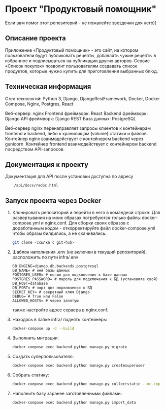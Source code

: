 # Проект "Продуктовый помощник"

Если вам помог этот репозиторий - не пожалейте звездочки для него))

## Описание проекта

Приложение «Продуктовый помощник» - это сайт, на котором пользователи будут публиковать рецепты, добавлять чужие рецепты в избранное и подписываться на публикации других авторов. Сервис «Список покупок» позволит пользователям создавать список продуктов, которые нужно купить для приготовления выбранных блюд.

## Техническая информация

Стек технологий: Python 3, Django, DjangoRestFramework, Docker, Docker Compose, Nginx, Postgres, React

Веб-сервер: nginx
Frontend фреймворк: React
Backend фреймворк: Django
API фреймворк: Django REST
База данных: PostgreSQL

Веб-сервер nginx перенаправляет запросы клиентов к контейнерам frontend и backend, либо к хранилищам (volume) статики и файлов.
Контейнер nginx взаимодействует с контейнером backend через gunicorn.
Контейнер frontend взаимодействует с контейнером backend посредством API-запросов.

## Документация к проекту

Документация для API после установки доступна по адресу

```url
    /api/docs/redoc.html
```

## Запуск проекта через Docker

1. Клонировать репозиторий и перейти в него в командной строке:
Для развертывания на моих образах потребуются только файлы docker-compose.yml и nginx.conf.
Для сборки своих образов с доработанным кодом - откорректируйте файл docker-compose.yml чтобы образы билдились, а не скачивались.

    ```bash
    git clone <ссылка с git-hub>
    ```

2. Шаблон наполнения .env (не включен в текущий репозиторий), расположить по пути infra/.env

    ```text
    DB_ENGINE=django.db.backends.postgresql
    DB_NAME= # имя базы данных
    POSTGRES_USER= # логин для подключения к базе данных
    POSTGRES_PASSWORD= # пароль для подключения к БД (установите свой)
    DB_HOST=database
    DB_PORT= # порт для подключения к БД
    SECRET_KEY= # секретный ключ Django
    DEBUG= # True или False
    ALLOWED_HOSTS= # через запятую
    ```

    также настройте адрес сервера в nginx.conf.

3. Находясь в папке infra/ поднять контейнеры

    ```bash
    docker-compose up -d --build
    ```

4. Выполнить миграции:

    ```bash
    docker-compose exec backend python manage.py migrate
    ```

5. Создать суперпользователя:

    ```bash
    docker-compose exec backend python manage.py createsuperuser
    ```

6. Собрать статику:

    ```bash
    docker-compose exec backend python manage.py collectstatic --no-input
    ```

7. Наполнить базу заранее заготовленными файлами:

    ```bash
    docker-compose exec backend python manage.py import_data
    ```
